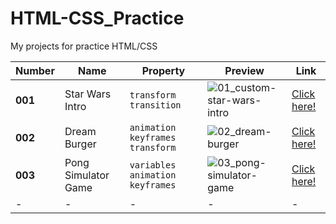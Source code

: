 # HTML-CSS_Practice
My projects for practice HTML/CSS

| Number| Name | Property| Preview| Link | 
| --- | --- |--- | --- | --- |
| **001** | Star Wars Intro | `transform` `transition` | ![01_custom-star-wars-intro](https://ppoterala.github.io/HTML-CSS_Practice/public/01_custom-star-wars-intro.png) | [Click here!](https://ppoterala.github.io/HTML-CSS_Practice/01_custom-star-wars-intro) |
| **002**| Dream Burger | `animation` `keyframes` `transform` | ![02_dream-burger](https://ppoterala.github.io/HTML-CSS_Practice/public/02_dream-burger.png) | [Click here!](https://ppoterala.github.io/HTML-CSS_Practice/02_dream-burger) |
| **003** | Pong Simulator Game| `variables` `animation` `keyframes` | ![03_pong-simulator-game](https://ppoterala.github.io/HTML-CSS_Practice/public/03_pong-simulator-game.png) | [Click here!](https://ppoterala.github.io/HTML-CSS_Practice/03_pong-simulator-game) |
| - | -| - | - | - |